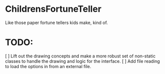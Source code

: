 # ChildrensFortuneTeller
Like those paper fortune tellers kids make, kind of.

# TODO:

[ ] Lift out the drawing concepts and make a more robust set of non-static classes to handle the drawing and logic for the interface.
[ ] Add file reading to load the options in from an external file.